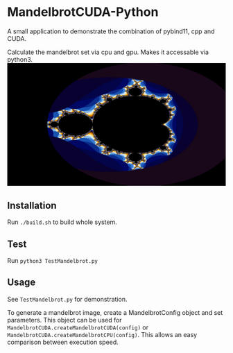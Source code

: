 # MandelbrotCUDA-Python

A small application to demonstrate the combination of pybind11, cpp and CUDA.

Calculate the mandelbrot set via cpu and gpu. Makes it accessable via python3.
![ExampleImage](img/example.png)

## Installation
Run `./build.sh` to build whole system.

## Test
Run `python3 TestMandelbrot.py`

## Usage
See `TestMandelbrot.py` for demonstration.

To generate a mandelbrot image, create a MandelbrotConfig object and set parameters.
This object can be used for `MandelbrotCUDA.createMandelbrotCUDA(config)` or `MandelbrotCUDA.createMandelbrotCPU(config)`. This allows an easy comparison between execution speed.

